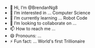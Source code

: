 - 👋 Hi, I’m @BrendanNg8
- 👀 I’m interested in ... Computer Science
- 🌱 I’m currently learning ... Robot Code
- 💞️ I’m looking to collaborate on ...
- 📫 How to reach me ...
- 😄 Pronouns: ...
- ⚡ Fun fact: ... World's first Trillionaire

<!---
BrendanNg8/BrendanNg8 is a ✨ special ✨ repository because its `README.md` (this file) appears on your GitHub profile.
You can click the Preview link to take a look at your changes.
--->

